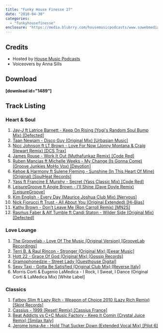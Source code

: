 ```yaml
---
title: "Funky House Finesse 27"
date: "2010-04-30"
categories: 
  - "funkyhousefinesse"
enclosure: "https://media.blubrry.com/housemusicpodcasts/www.sowebmediauk.co.uk/dj-shows/OnePhatDj2/Funky_House_Finesse_27_30th_April_2010_128.mp3 115389256 audio/mpeg "
---
```


## Credits

- Hosted by [House Music Podcasts](https://housemusicpodcasts.co.uk)
- Voiceovers by Anna Sills

## Download

**\[download id="1489"\]**

## Track Listing

### Heart & Soul

1. [Jay-J ft Latrice Barnett - Keep On Rising (Yogi's Random Soul Bump Mix) \[Defected\]](https://www.defected.com/store/details/Jay-J+Featuring+Latrice+Barnett/Keep+On+Rising+(2010+Mixes)/1628/d)
2. [Taan Newjam - Disco Guy (Original Mix) \[Urbasian Music\]](https://www.traxsource.com/index.php?act=show&fc=tpage&cr=titles&cv=52928)
3. [Nicc Johnson ft LT Brown - Love For Now (Jonny Montana & Craig Stewart Remix) \[DCS Trax\]](https://www.traxsource.com/index.php?act=show&fc=tpage&cr=titles&cv=49333)
4. [James Rouse - Work It Out (Muthafunkaz Remix) \[Code Red\]](https://onephatdj.trackitdown.net/genre/house/track/2022750.html)
5. [Ruben Mancias ft Michelle Weeks - My Change (Is Gonna Come) (Groove Junkies MoHo Vox) \[Devotion\]](https://www.traxsource.com/index.php?act=show&fc=tpage&cr=titles&cv=45680)
6. [Kehoe & Harmony ft Sulene Fleming - Sunshine (In This Heart Of Mine) (Original) \[SoulHeat Records\]](https://www.traxsource.com/index.php?act=show&fc=tpage&cr=titles&cv=48625)
7. [Yass ft Francine E Murphy - Secret (Yass Classic Mix) \[Code Red\]](https://onephatdj.trackitdown.net/genre/house/track/2022742.html)
8. [LeisureGroove ft Angie Brown - I'll Shine (Dave Doyle Remix) \[LeisureGroove\]](https://www.djdownload.com/mp3-detail/Leisuregroove+feat+Angie+Brown/Ill+Shine/Digital+Disco/1072072)
9. [Kim English - Every Day (Maurice Joshua Club Mix) \[Nervous\]](https://www.awin1.com/cread.php?awinmid=1418&awinaffid=77512&clickref=&p=http%3A%2F%2Fwww.play.com%2FMusic%2FMP3-Download-Track%2F4-%2F14303053%2FEvery-Day%2FProduct.html%3Faid%3D14301798)
10. [Nick Fiorucci ft Trust - All About You (Original Extended) \[Hi-Bias\]](https://onephatdj.trackitdown.net/genre/house/track/2168523.html)
11. [Kathy Brown - Don't Leave Me (Ron Carroll Remix) \[MN2S\]](https://www.traxsource.com/index.php?act=show&fc=tpage&cr=titles&cv=48984)
12. [Rasmus Faber & Alf Tumble ft Candi Staton - Wilder Side (Original Mix) \[Defected\]](https://onephatdj.trackitdown.net/genre/house/track/2022703.html)

### Love Lounge

1. [The Groovelab - Love Of The Music (Original Version) \[GrooveLab Recordings\]](https://onephatdj.trackitdown.net/genre/house/track/1979571.html)
2. [Terri B. & Raul Rincon - Stronger (Original Mix) \[Eeear Music\]](https://www.traxsource.com/index.php?act=show&fc=tpage&cr=titles&cv=49564)
3. [Hott 22 - Grace Of God (Original Mix) \[Gossip Records\]](https://www.beatport.com/en-US/html/content/release/detail/231984/wmc_2010_sampler)
4. [Gramophonedzie - Street Lady \[Guesthouse Digital\]](https://www.junodownload.com/products/1420564-02.htm)
5. [Sexy Taxi - Gotta Be Satisfied (Original Club Mix) \[Reverse Italy\]](https://www.djdownload.com/mp3-detail/Sexy+Taxi/Gotta+Be+Satisfied/Reverse+Italy/1008784)
6. Morris Corti & Eugenio LaMedica - I Rock, I Sweat, I Dance (Original Corti & LaMedica Mix) \[White Label\]

### Classics

1. [Fatboy Slim ft Lazy Rich - Weapon of Choice 2010 (Lazy Rich Remix) \[Skint Records\]](https://onephatdj.trackitdown.net/genre/house/track/2017671.html)
2. [Cassius - 1999 (Reset! Remix) \[Cassius France\]](https://www.djdownload.com/mp3-detail/Cassius/99/Cassius+France/1098174)
3. [Beat Addicts vs C+C Music Factory - Keep It Comin (Crystal Juice Remix) \[Smilax Italy\]](https://www.djdownload.com/mp3-detail/Beat+Addicts+vs+CC+Music+Factory/Keep+It+Comin/Smilax+Italy/1067611)
4. [Jerome Isma-Ae - Hold That Sucker Down (Extended Vocal Mix) \[Pilot 6\]](https://onephatdj.trackitdown.net/genre/house/track/1988987.html)
